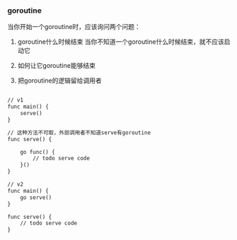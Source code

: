 ### goroutine
当你开始一个goroutine时，应该询问两个问题：
1. goroutine什么时候结束
     当你不知道一个goroutine什么时候结束，就不应该启动它
   
2. 如何让它goroutine能够结束

3. 把goroutine的逻辑留给调用者
    
```html

// v1
func main() {
    serve()    
}

// 这种方法不可取，外部调用者不知道serve有goroutine
func serve() {

    go func() {
        // todo serve code
    }()
}

// v2
func main() {
    go serve()
}

func serve() {
    // todo serve code 
}
``` 

